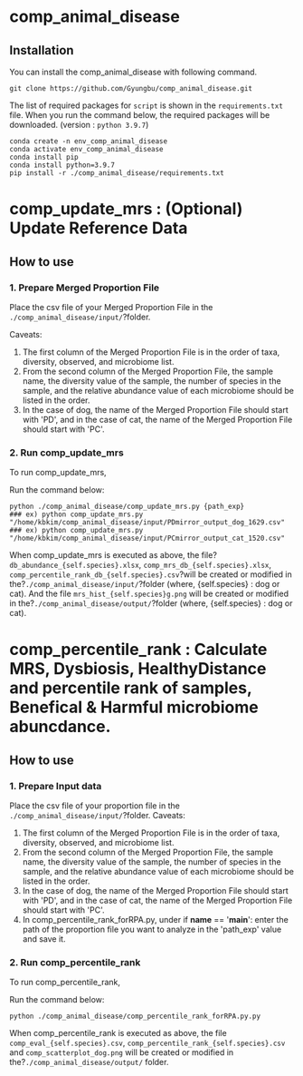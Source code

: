 # comp_animal_disease


## Installation

You can install the comp_animal_disease with following command.
	
	git clone https://github.com/Gyungbu/comp_animal_disease.git
 
The list of required packages for `script` is shown in the `requirements.txt` file. When you run the command below, the required packages will be downloaded. (version : `python 3.9.7`)
	
	conda create -n env_comp_animal_disease
	conda activate env_comp_animal_disease
	conda install pip  
	conda install python=3.9.7
	pip install -r ./comp_animal_disease/requirements.txt 

# comp_update_mrs : (Optional) Update Reference Data
## How to use

### 1. Prepare Merged Proportion File
Place the csv file of your Merged Proportion File in the `./comp_animal_disease/input/`?folder.

Caveats: 

1. The first column of the Merged Proportion File is in the order of taxa, diversity, observed, and microbiome list.
2. From the second column of the Merged Proportion File, the sample name, the diversity value of the sample, the number of species in the sample, and the relative abundance value of each microbiome should be listed in the order.
3. In the case of dog, the name of the Merged Proportion File should start with 'PD', and in the case of cat, the name of the Merged Proportion File should start with 'PC'.

### 2. Run comp_update_mrs
To run comp_update_mrs,
 
Run the command below:
  
    python ./comp_animal_disease/comp_update_mrs.py {path_exp}
    ### ex) python comp_update_mrs.py "/home/kbkim/comp_animal_disease/input/PDmirror_output_dog_1629.csv"
    ### ex) python comp_update_mrs.py "/home/kbkim/comp_animal_disease/input/PCmirror_output_cat_1520.csv"  
   
    
    
When comp_update_mrs is executed as above, the file?`db_abundance_{self.species}.xlsx`, `comp_mrs_db_{self.species}.xlsx`, `comp_percentile_rank_db_{self.species}.csv`?will be created or modified in the?`./comp_animal_disease/input/`?folder (where, {self.species} : dog or cat).
And the file `mrs_hist_{self.species}g.png` will be created or modified in the?`./comp_animal_disease/output/`?folder (where, {self.species} : dog or cat).


# comp_percentile_rank : Calculate MRS, Dysbiosis, HealthyDistance and percentile rank of samples, Benefical & Harmful microbiome abuncdance.
## How to use

### 1. Prepare Input data
Place the csv file of your proportion file in the `./comp_animal_disease/input/`?folder.
Caveats: 

1. The first column of the Merged Proportion File is in the order of taxa, diversity, observed, and microbiome list.
2. From the second column of the Merged Proportion File, the sample name, the diversity value of the sample, the number of species in the sample, and the relative abundance value of each microbiome should be listed in the order.
3. In the case of dog, the name of the Merged Proportion File should start with 'PD', and in the case of cat, the name of the Merged Proportion File should start with 'PC'.
4. In comp_percentile_rank_forRPA.py, under if __name__ == '__main__': enter the path of the proportion file you want to analyze in the 'path_exp' value and save it.

### 2. Run comp_percentile_rank
To run comp_percentile_rank,
 
Run the command below:

    python ./comp_animal_disease/comp_percentile_rank_forRPA.py.py 
    

When comp_percentile_rank is executed as above, the file `comp_eval_{self.species}.csv`, `comp_percentile_rank_{self.species}.csv` and `comp_scatterplot_dog.png` will be created or modified in the?`./comp_animal_disease/output/` folder.


